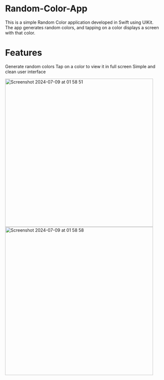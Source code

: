# Random-Color-App
This is a simple Random Color application developed in Swift using UIKit. The app generates random colors, and tapping on a color displays a screen with that color.

# Features
Generate random colors
Tap on a color to view it in full screen
Simple and clean user interface


<img width="480" alt="Screenshot 2024-07-09 at 01 58 51" src="https://github.com/kcr313/Random-Color-/assets/98332402/129a73d0-661c-4c5b-8e1d-ccd79cadffb0">
<img width="480" alt="Screenshot 2024-07-09 at 01 58 58" src="https://github.com/kcr313/Random-Color-/assets/98332402/d4e33050-890d-4c04-a835-549392650f92">
